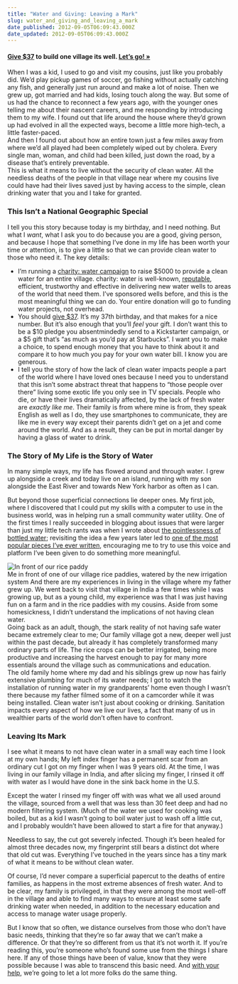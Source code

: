 ```yaml
---
title: "Water and Giving: Leaving a Mark"
slug: water_and_giving_and_leaving_a_mark
date_published: 2012-09-05T06:09:43.000Z
date_updated: 2012-09-05T06:09:43.000Z
---
```


#### [Give $37](https://mycharitywater.org/p/donate?campaign_id=30080&payment_amt=37#cc1) to build one village its well. [Let’s go! »](https://mycharitywater.org/p/donate?campaign_id=30080&payment_amt=37#cc1)

When I was a kid, I used to go and visit my cousins, just like you probably did. We’d play pickup games of soccer, go fishing without actually catching any fish, and generally just run around and make a lot of noise. Then we grew up, got married and had kids, losing touch along the way. But some of us had the chance to reconnect a few years ago, with the younger ones telling me about their nascent careers, and me responding by introducing them to my wife. I found out that life around the house where they’d grown up had evolved in all the expected ways, become a little more high-tech, a little faster-paced.  
 And then I found out about how an entire town just a few miles away from where we’d all played had been completely wiped out by cholera. Every single man, woman, and child had been killed, just down the road, by a disease that’s entirely preventable.  
 This is what it means to live without the security of clean water. All the needless deaths of the people in that village near where my cousins live could have had their lives saved just by having access to the simple, clean drinking water that you and I take for granted.

### This Isn’t a National Geographic Special

I tell you this story because today is my birthday, and I need nothing. But what I *want*, what I ask you to do because you are a good, giving person, and because I hope that something I’ve done in my life has been worth your time or attention, is to give a little so that we can provide clean water to those who need it. The key details:

- I’m running a [charity: water campaign](http://mycharitywater.org/our-fingerprints) to raise $5000 to provide a clean water for an entire village. charity: water is well-known, [reputable](http://www.charitynavigator.org/index.cfm?bay=search.summary&amp;orgid=12548), efficient, trustworthy and effective in delivering new water wells to areas of the world that need them. I’ve sponsored wells before, and this is the most meaningful thing we can do. Your entire donation will go to funding water projects, not overhead.
- You should [give $37](https://mycharitywater.org/p/donate?campaign_id=30080&amp;payment_amt=37#cc1). It’s my 37th birthday, and that makes for a nice number. But it’s also enough that you’ll *feel* your gift. I don’t want this to be a $10 pledge you absentmindedly send to a Kickstarter campaign, or a $5 gift that’s “as much as you’d pay at Starbucks”. I want you to make a choice, to spend enough money that you have to think about it and compare it to how much you pay for your own water bill. I know you are generous.
- I tell you the story of how the lack of clean water impacts people a part of the world where I have loved ones because I need you to understand that this isn’t some abstract threat that happens to “those people over there” living some exotic life you only see in TV specials. People who die, or have their lives dramatically affected, by the lack of fresh water are *exactly like me*. Their family is from where mine is from, they speak English as well as I do, they use smartphones to communicate, they are like me in every way except their parents didn’t get on a jet and come around the world. And as a result, they can be put in mortal danger by having a glass of water to drink.

### The Story of My Life is the Story of Water

In many simple ways, my life has flowed around and through water. I grew up alongside a creek and today live on an island, running with my son alongside the East River and towards New York harbor as often as I can.

But beyond those superficial connections lie deeper ones. My first job, where I discovered that I could put my skills with a computer to use in the business world, was in helping run a small community water utility. One of the first times I really succeeded in blogging about issues that were larger than just my little tech rants was when I wrote about [the pointlessness of bottled water](http://dashes.com/anil/2003/08/keeping-it-all.html); revisiting the idea a few years later led to [one of the most popular pieces I’ve ever written](http://dashes.com/anil/2007/07/bottled-water-is-still-a-scam.html), encouraging me to try to use this voice and platform I’ve been given to do something more meaningful.

![In front of our rice paddy](http://farm4.staticflickr.com/3485/3309207250_59aeec8868_n.jpg)  
Me in front of one of our village rice paddies, watered by the new irrigation system
And there are my experiences in living in the village where my father grew up. We went back to visit that village in India a few times while I was growing up, but as a young child, my experience was that I was just having fun on a farm and in the rice paddies with my cousins. Aside from some homesickness, I didn’t understand the implications of not having clean water.  
 Going back as an adult, though, the stark reality of not having safe water became extremely clear to me; Our family village got a new, deeper well just within the past decade, but already it has completely transformed many ordinary parts of life. The rice crops can be better irrigated, being more productive and increasing the harvest enough to pay for many more essentials around the village such as communications and education.  
 The old family home where my dad and his siblings grew up now has fairly extensive plumbing for much of its water needs; I got to watch the installation of running water in my grandparents’ home even though I wasn’t there because my father filmed some of it on a camcorder while it was being installed. Clean water isn’t just about cooking or drinking. Sanitation impacts every aspect of how we live our lives, a fact that many of us in wealthier parts of the world don’t often have to confront.

### Leaving Its Mark

I see what it means to not have clean water in a small way each time I look at my own hands; My left index finger has a permanent scar from an ordinary cut I got on my finger when I was 9 years old. At the time, I was living in our family village in India, and after slicing my finger, I rinsed it off with water as I would have done in the sink back home in the U.S.

Except the water I rinsed my finger off with was what we all used around the village, sourced from a well that was less than 30 feet deep and had no modern filtering system. (Much of the water we used for cooking was boiled, but as a kid I wasn’t going to boil water just to wash off a little cut, and I probably wouldn’t have been allowed to start a fire for that anyway.)

Needless to say, the cut got severely infected. Though it’s been healed for almost three decades now, my fingerprint still bears a distinct dot where that old cut was. Everything I’ve touched in the years since has a tiny mark of what it means to be without clean water.

Of course, I’d never compare a superficial papercut to the deaths of entire families, as happens in the most extreme absences of fresh water. And to be clear, my family is privileged, in that they were among the most well-off in the village and able to find many ways to ensure at least some safe drinking water when needed, in addition to the necessary education and access to manage water usage properly.

But I know that so often, we distance ourselves from those who don’t have basic needs, thinking that they’re so far away that we can’t make a difference. Or that they’re so different from us that it’s not worth it. If you’re reading this, you’re someone who’s found some use from the things I share here. If any of those things have been of value, know that they were possible because I was able to transcend this basic need. And [with your help](https://mycharitywater.org/p/donate?campaign_id=30080&amp;payment_amt=37#cc1), we’re going to let a lot more folks do the same thing.
